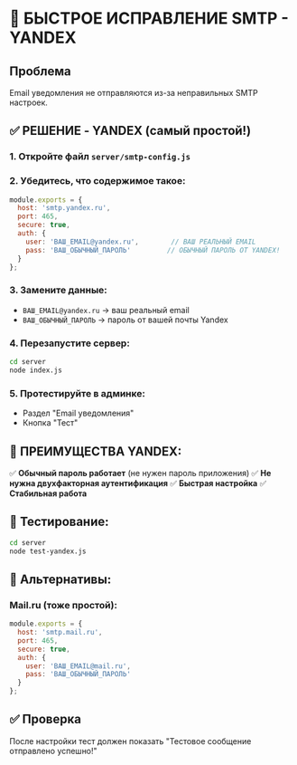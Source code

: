 # 🚀 БЫСТРОЕ ИСПРАВЛЕНИЕ SMTP - YANDEX

## Проблема
Email уведомления не отправляются из-за неправильных SMTP настроек.

## ✅ РЕШЕНИЕ - YANDEX (самый простой!)

### 1. Откройте файл `server/smtp-config.js`

### 2. Убедитесь, что содержимое такое:
```javascript
module.exports = {
  host: 'smtp.yandex.ru',
  port: 465,
  secure: true,
  auth: {
    user: 'ВАШ_EMAIL@yandex.ru',        // ВАШ РЕАЛЬНЫЙ EMAIL
    pass: 'ВАШ_ОБЫЧНЫЙ_ПАРОЛЬ'         // ОБЫЧНЫЙ ПАРОЛЬ ОТ YANDEX!
  }
};
```

### 3. Замените данные:
- `ВАШ_EMAIL@yandex.ru` → ваш реальный email
- `ВАШ_ОБЫЧНЫЙ_ПАРОЛЬ` → пароль от вашей почты Yandex

### 4. Перезапустите сервер:
```bash
cd server
node index.js
```

### 5. Протестируйте в админке:
- Раздел "Email уведомления"
- Кнопка "Тест"

## 🎯 ПРЕИМУЩЕСТВА YANDEX:

✅ **Обычный пароль работает** (не нужен пароль приложения)
✅ **Не нужна двухфакторная аутентификация**
✅ **Быстрая настройка**
✅ **Стабильная работа**

## 🧪 Тестирование:

```bash
cd server
node test-yandex.js
```

## 🔧 Альтернативы:

### Mail.ru (тоже простой):
```javascript
module.exports = {
  host: 'smtp.mail.ru',
  port: 465,
  secure: true,
  auth: {
    user: 'ВАШ_EMAIL@mail.ru',
    pass: 'ВАШ_ОБЫЧНЫЙ_ПАРОЛЬ'
  }
};
```

## ✅ Проверка
После настройки тест должен показать "Тестовое сообщение отправлено успешно!"
